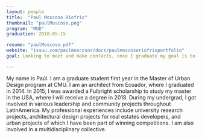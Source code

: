 ```yaml
---
layout: people
title:  "Paul Moscoso Riofrio"
thumbnail: "paulMoscoso.png"
program: "MUD"
graduation: 2018-05-15

resume: "paulMoscoso.pdf"
website: "issuu.com/paulmoscosor/docs/paulmoscosoriofrioportfolio"
goal: Looking to meet and make contacts, once I graduate my goal is to find employments opportunities in urban design in the U.S.

---
```


My name is Paúl. I am a graduate student first year in the Master of Urban Design program at CMU. I am an architect from Ecuador, where I graduated in 2014. In 2015, I was awarded a Fulbright scholarship to study my master in the USA, where I will receive a degree in 2018. During my undergrad, I got involved in various leadership and community projects throughout LatinAmerica. My professional experiences include university research projects, architectural design projects for real estates developers, and urban projects of which I have been part of winning competitions. I am also involved in a multidisciplinary collective.